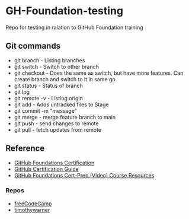 # GH-Foundation-testing
Repo for testing in ralation to GitHub Foundation training

## Git commands

* git branch - Listing branches
* git switch - Switch to other branch
* git checkout - Does the same as switch, but have more features. Can create branch and switch to it in same go.
* git status - Status of branch
* git log
* git remote -v - Listing origin
* git add - Adds untracked files to Stage
* git commit -m "message"
* git merge - merge feature branch to main
* git push - send changes to remote
* git pull - fetch updates from remote

## Reference 

* [GitHub Foundations Certification](https://education.github.com/experiences/foundations_certificate)
* [GitHub Certification Guide](https://github.com/LadyKerr/github-certification-guide/blob/main/study-guides/gh-foundations.md)
* [GitHub Foundations Cert-Prep (Video) Course Resources](https://github.com/timothywarner-org/githubfoundations)

### Repos

* [freeCodeCamp](https://github.com/freeCodeCamp/freeCodeCamp)
* [timothywarner](https://github.com/timothywarner)
